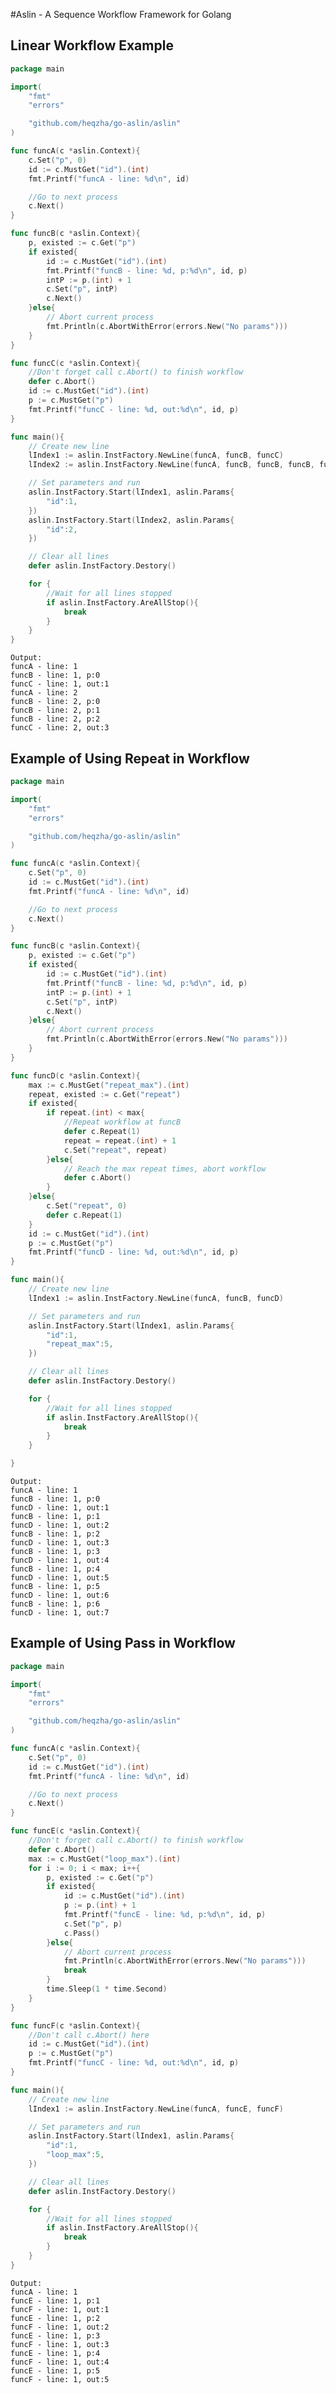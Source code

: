 #Aslin - A Sequence Workflow Framework for Golang

## Linear Workflow Example

```go
package main

import(
    "fmt"
    "errors"

    "github.com/heqzha/go-aslin/aslin"
)

func funcA(c *aslin.Context){
	c.Set("p", 0)
	id := c.MustGet("id").(int)
	fmt.Printf("funcA - line: %d\n", id)

	//Go to next process
	c.Next()
}

func funcB(c *aslin.Context){
	p, existed := c.Get("p")
	if existed{
		id := c.MustGet("id").(int)
		fmt.Printf("funcB - line: %d, p:%d\n", id, p)
		intP := p.(int) + 1
		c.Set("p", intP)
		c.Next()
	}else{
		// Abort current process
		fmt.Println(c.AbortWithError(errors.New("No params")))
	}
}

func funcC(c *aslin.Context){
	//Don't forget call c.Abort() to finish workflow
	defer c.Abort()
	id := c.MustGet("id").(int)
	p := c.MustGet("p")
	fmt.Printf("funcC - line: %d, out:%d\n", id, p)
}

func main(){
	// Create new line
	lIndex1 := aslin.InstFactory.NewLine(funcA, funcB, funcC)
	lIndex2 := aslin.InstFactory.NewLine(funcA, funcB, funcB, funcB, funcC)

	// Set parameters and run
	aslin.InstFactory.Start(lIndex1, aslin.Params{
		"id":1,
	})
	aslin.InstFactory.Start(lIndex2, aslin.Params{
		"id":2,
	})

	// Clear all lines
	defer aslin.InstFactory.Destory()

	for {
		//Wait for all lines stopped
		if aslin.InstFactory.AreAllStop(){
			break
		}
	}
}

```
    Output:
    funcA - line: 1
    funcB - line: 1, p:0
    funcC - line: 1, out:1
    funcA - line: 2
    funcB - line: 2, p:0
    funcB - line: 2, p:1
    funcB - line: 2, p:2
    funcC - line: 2, out:3

## Example of Using Repeat in Workflow
```go
package main

import(
    "fmt"
    "errors"

    "github.com/heqzha/go-aslin/aslin"
)

func funcA(c *aslin.Context){
	c.Set("p", 0)
	id := c.MustGet("id").(int)
	fmt.Printf("funcA - line: %d\n", id)

	//Go to next process
	c.Next()
}

func funcB(c *aslin.Context){
	p, existed := c.Get("p")
	if existed{
		id := c.MustGet("id").(int)
		fmt.Printf("funcB - line: %d, p:%d\n", id, p)
		intP := p.(int) + 1
		c.Set("p", intP)
		c.Next()
	}else{
		// Abort current process
		fmt.Println(c.AbortWithError(errors.New("No params")))
	}
}

func funcD(c *aslin.Context){
	max := c.MustGet("repeat_max").(int)
	repeat, existed := c.Get("repeat")
	if existed{
		if repeat.(int) < max{
			//Repeat workflow at funcB
			defer c.Repeat(1)
			repeat = repeat.(int) + 1
			c.Set("repeat", repeat)
		}else{
			// Reach the max repeat times, abort workflow
			defer c.Abort()
		}
	}else{
		c.Set("repeat", 0)
		defer c.Repeat(1)
	}
	id := c.MustGet("id").(int)
	p := c.MustGet("p")
	fmt.Printf("funcD - line: %d, out:%d\n", id, p)
}

func main(){
	// Create new line
	lIndex1 := aslin.InstFactory.NewLine(funcA, funcB, funcD)

	// Set parameters and run
	aslin.InstFactory.Start(lIndex1, aslin.Params{
		"id":1,
		"repeat_max":5,
	})

	// Clear all lines
	defer aslin.InstFactory.Destory()

	for {
		//Wait for all lines stopped
		if aslin.InstFactory.AreAllStop(){
			break
		}
	}

}
```
    Output:
    funcA - line: 1
    funcB - line: 1, p:0
    funcD - line: 1, out:1
    funcB - line: 1, p:1
    funcD - line: 1, out:2
    funcB - line: 1, p:2
    funcD - line: 1, out:3
    funcB - line: 1, p:3
    funcD - line: 1, out:4
    funcB - line: 1, p:4
    funcD - line: 1, out:5
    funcB - line: 1, p:5
    funcD - line: 1, out:6
    funcB - line: 1, p:6
    funcD - line: 1, out:7

## Example of Using Pass in Workflow
```go
package main

import(
    "fmt"
    "errors"

    "github.com/heqzha/go-aslin/aslin"
)

func funcA(c *aslin.Context){
	c.Set("p", 0)
	id := c.MustGet("id").(int)
	fmt.Printf("funcA - line: %d\n", id)

	//Go to next process
	c.Next()
}

func funcE(c *aslin.Context){
	//Don't forget call c.Abort() to finish workflow
	defer c.Abort()
	max := c.MustGet("loop_max").(int)
	for i := 0; i < max; i++{
		p, existed := c.Get("p")
		if existed{
			id := c.MustGet("id").(int)
			p := p.(int) + 1
			fmt.Printf("funcE - line: %d, p:%d\n", id, p)
			c.Set("p", p)
			c.Pass()
		}else{
			// Abort current process
			fmt.Println(c.AbortWithError(errors.New("No params")))
			break
		}
		time.Sleep(1 * time.Second)
	}
}

func funcF(c *aslin.Context){
	//Don't call c.Abort() here
	id := c.MustGet("id").(int)
	p := c.MustGet("p")
	fmt.Printf("funcC - line: %d, out:%d\n", id, p)
}

func main(){
	// Create new line
	lIndex1 := aslin.InstFactory.NewLine(funcA, funcE, funcF)

	// Set parameters and run
	aslin.InstFactory.Start(lIndex1, aslin.Params{
		"id":1,
		"loop_max":5,
	})

	// Clear all lines
	defer aslin.InstFactory.Destory()

	for {
		//Wait for all lines stopped
		if aslin.InstFactory.AreAllStop(){
			break
		}
	}
}
```
    Output:
    funcA - line: 1
    funcE - line: 1, p:1
    funcF - line: 1, out:1
    funcE - line: 1, p:2
    funcF - line: 1, out:2
    funcE - line: 1, p:3
    funcF - line: 1, out:3
    funcE - line: 1, p:4
    funcF - line: 1, out:4
    funcE - line: 1, p:5
    funcF - line: 1, out:5
